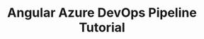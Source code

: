 ---
title: Angular Azure DevOps Pipeline Tutorial
keywords: azure, angular, ci/cd, pipeline, devops
tags: [azure, ci/cd, angular, devops, tutorial]
sidebar: azure_sidebar
toc: false
permalink: azure-angular-devops-pipeline.html
folder: azure
---